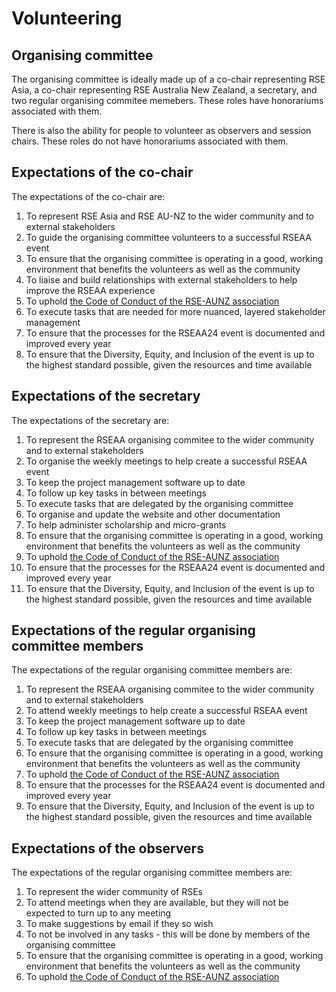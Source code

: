 # Volunteering

## Organising committee

The organising committee is ideally made up of a co-chair representing RSE Asia, a co-chair representing RSE Australia New Zealand, a secretary, and two regular organising commitee memebers. These roles have honorariums associated with them.

There is also the ability for people to volunteer as observers and session chairs. These roles do not have honorariums associated with them.

## Expectations of the co-chair

The expectations of the co-chair are:
1. To represent RSE Asia and RSE AU-NZ to the wider community and to external stakeholders
2. To guide the organising committee volunteers to a successful RSEAA event
3. To ensure that the organising committee is operating in a good, working environment that benefits the volunteers as well as the community
4. To liaise and build relationships with external stakeholders to help improve the RSEAA experience
5. To uphold [the Code of Conduct of the RSE-AUNZ association](https://rse-aunz.github.io/code-of-conduct/)
6. To execute tasks that are needed for more nuanced, layered stakeholder management
7. To ensure that the processes for the RSEAA24 event is documented and improved every year
8. To ensure that the Diversity, Equity, and Inclusion of the event is up to the highest standard possible, given the resources and time available


## Expectations of the secretary

The expectations of the secretary are:
1. To represent the RSEAA organising commitee to the wider community and to external stakeholders
2. To organise the weekly meetings to help create a successful RSEAA event
3. To keep the project management software up to date
4. To follow up key tasks in between meetings
5. To execute tasks that are delegated by the organising committee
6. To organise and update the website and other documentation
7. To help administer scholarship and micro-grants
8. To ensure that the organising committee is operating in a good, working environment that benefits the volunteers as well as the community
9. To uphold [the Code of Conduct of the RSE-AUNZ association](https://rse-aunz.github.io/code-of-conduct/)
10. To ensure that the processes for the RSEAA24 event is documented and improved every year
11. To ensure that the Diversity, Equity, and Inclusion of the event is up to the highest standard possible, given the resources and time available

## Expectations of the regular organising committee members

The expectations of the regular organising committee members are:
1. To represent the RSEAA organising commitee to the wider community and to external stakeholders
2. To attend weekly meetings to help create a successful RSEAA event
3. To keep the project management software up to date
4. To follow up key tasks in between meetings
5. To execute tasks that are delegated by the organising committee
6. To ensure that the organising committee is operating in a good, working environment that benefits the volunteers as well as the community
7. To uphold [the Code of Conduct of the RSE-AUNZ association](https://rse-aunz.github.io/code-of-conduct/)
8. To ensure that the processes for the RSEAA24 event is documented and improved every year
9. To ensure that the Diversity, Equity, and Inclusion of the event is up to the highest standard possible, given the resources and time available


## Expectations of the observers

The expectations of the regular organising committee members are:
1. To represent the wider community of RSEs
2. To attend meetings when they are available, but they will not be expected to turn up to any meeting
3. To make suggestions by email if they so wish
4. To not be involved in any tasks - this will be done by members of the organising committee
5. To ensure that the organising committee is operating in a good, working environment that benefits the volunteers as well as the community
6. To uphold [the Code of Conduct of the RSE-AUNZ association](https://rse-aunz.github.io/code-of-conduct/)

